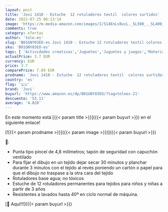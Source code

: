 ```yaml
---
layout: post
title: 'Jovi 1410 - Estuche  12 rotuladores textil  colores surtidos'
date: 2022-07-25 06:13:14
image: 'https://m.media-amazon.com/images/I/514EnLv8ucL._SL500_._SL400_.jpg'
comments: true
category: ofertas
author: 'tole.es'
slug: 'B01GNY03EO-es Jovi 1410 - Estuche 12 rotuladores textil colores surtidos'
sku: 'B01GNY03EO-es'
tags: [ 'Actividades creativas','Juguetes','Juguetes y juegos','Material de escritura y dibujo para niños','Rotuladores de colores para niños','jovi','rotuladores','🇪🇸', ]
actualPrice: 3.7 EUR
currency: EUR
price: 3.7
comparePrice: 7.89 EUR
prodname: 'Jovi 1410 - Estuche  12 rotuladores textil  colores surtidos'
country: 'es'
flag: '🇪🇸'
brand: 'Jovi'
buyurl: 'https://www.amazon.es/dp/B01GNY03EO/?tag=tolees-21'
descuento: '53.11'
average: '4.828'
---
```


En este momento está [{{< param title >}}]({{< param buyurl >}}) en el siguiente enlace!

[![{{< param prodname >}}]({{< param image >}})]({{< param buyurl >}})

🔎:

- Punta tipo pincel de 4,8 milímetros; tapón de seguridad con capuchón ventilado
- Para fijar el dibujo en un tejido dejar secar 30 minutos y planchar durante 3 minutos con el tejido al revés poniendo un cartón o papel para que el dibujo no traspase a la otra cara del tejido
- Rotuladores base agua; no tóxicos
- Estuche de 12 rotuladores permanentes para tejidos para niños y niñas a partir de 3 años
- Resistentes a lavados hasta 40º en ciclo normal de máquina.

[🛒 Aquí!!!]({{< param buyurl >}})
